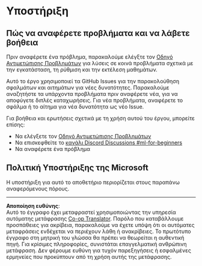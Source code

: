 <!--
CO_OP_TRANSLATOR_METADATA:
{
  "original_hash": "09623d7343ff1c26ff4f198c1b2d3176",
  "translation_date": "2025-10-03T12:03:02+00:00",
  "source_file": "SUPPORT.md",
  "language_code": "el"
}
-->
# Υποστήριξη
## Πώς να αναφέρετε προβλήματα και να λάβετε βοήθεια  

Πριν αναφέρετε ένα πρόβλημα, παρακαλούμε ελέγξτε τον [Οδηγό Αντιμετώπισης Προβλημάτων](TROUBLESHOOTING.md) για λύσεις σε κοινά προβλήματα σχετικά με την εγκατάσταση, τη ρύθμιση και την εκτέλεση μαθημάτων.

Αυτό το έργο χρησιμοποιεί τα GitHub Issues για την παρακολούθηση σφαλμάτων και αιτημάτων για νέες δυνατότητες. Παρακαλούμε αναζητήστε τα υπάρχοντα 
προβλήματα πριν αναφέρετε νέα, για να αποφύγετε διπλές καταχωρήσεις. Για νέα προβλήματα, αναφέρετε το σφάλμα ή 
το αίτημα για νέα δυνατότητα ως νέο Issue.

Για βοήθεια και ερωτήσεις σχετικά με τη χρήση αυτού του έργου, μπορείτε επίσης:
- Να ελέγξετε τον [Οδηγό Αντιμετώπισης Προβλημάτων](TROUBLESHOOTING.md)
- Να επισκεφθείτε το [κανάλι Discord Discussions #ml-for-beginners](https://aka.ms/foundry/discord)
- Να αναφέρετε ένα πρόβλημα

## Πολιτική Υποστήριξης της Microsoft  

Η υποστήριξη για αυτό το αποθετήριο περιορίζεται στους παραπάνω αναφερόμενους πόρους.

---

**Αποποίηση ευθύνης**:  
Αυτό το έγγραφο έχει μεταφραστεί χρησιμοποιώντας την υπηρεσία αυτόματης μετάφρασης [Co-op Translator](https://github.com/Azure/co-op-translator). Παρόλο που καταβάλλουμε προσπάθειες για ακρίβεια, παρακαλούμε να έχετε υπόψη ότι οι αυτόματες μεταφράσεις ενδέχεται να περιέχουν λάθη ή ανακρίβειες. Το πρωτότυπο έγγραφο στη μητρική του γλώσσα θα πρέπει να θεωρείται η αυθεντική πηγή. Για κρίσιμες πληροφορίες, συνιστάται επαγγελματική ανθρώπινη μετάφραση. Δεν φέρουμε ευθύνη για τυχόν παρεξηγήσεις ή εσφαλμένες ερμηνείες που προκύπτουν από τη χρήση αυτής της μετάφρασης.